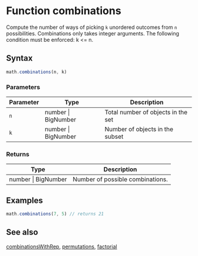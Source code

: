 <!-- Note: This file is automatically generated from source code comments. Changes made in this file will be overridden. -->
# Function combinations
Compute the number of ways of picking `k` unordered outcomes from `n`
possibilities.
Combinations only takes integer arguments.
The following condition must be enforced: k <= n.
## Syntax
```js
math.combinations(n, k)
```
### Parameters
Parameter | Type | Description
--------- | ---- | -----------
`n` | number &#124; BigNumber | Total number of objects in the set
`k` | number &#124; BigNumber | Number of objects in the subset
### Returns
Type | Description
---- | -----------
number &#124; BigNumber | Number of possible combinations.
## Examples
```js
math.combinations(7, 5) // returns 21
```
## See also
[combinationsWithRep](combinationsWithRep.md),
[permutations](permutations.md),
[factorial](factorial.md)
